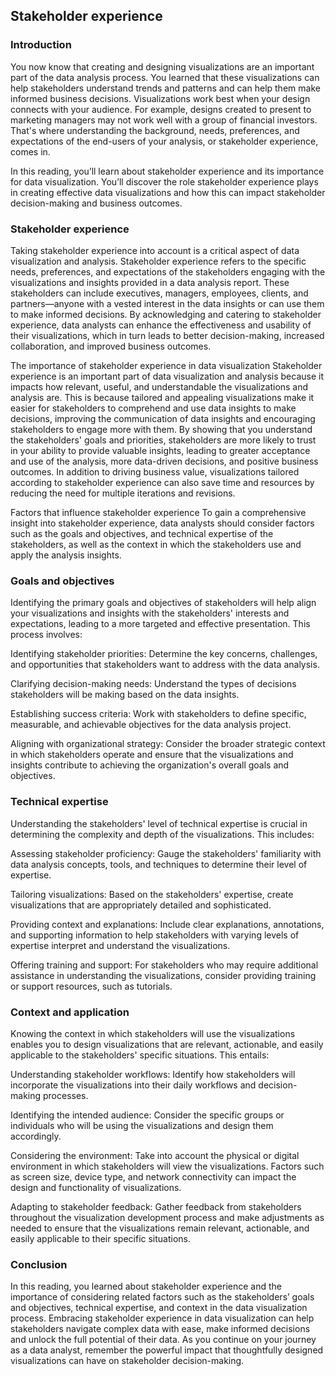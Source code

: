 ## Stakeholder experience

### Introduction
You now know that creating and designing visualizations are an important part of the data analysis process. You learned that these visualizations can help stakeholders understand trends and patterns and can help them make informed business decisions. Visualizations work best when your design connects with your audience. For example, designs created to present to marketing managers may not work well with a group of financial investors. That's where understanding the background, needs, preferences, and expectations of the end-users of your analysis, or stakeholder experience, comes in.

In this reading, you’ll learn about stakeholder experience and its importance for data visualization. You’ll discover the role stakeholder experience plays in creating effective data visualizations and how this can impact stakeholder decision-making and business outcomes.

### Stakeholder experience
Taking stakeholder experience into account is a critical aspect of data visualization and analysis. Stakeholder experience refers to the specific needs, preferences, and expectations of the stakeholders engaging with the visualizations and insights provided in a data analysis report. These stakeholders can include executives, managers, employees, clients, and partners—anyone with a vested interest in the data insights or can use them to make informed decisions. By acknowledging and catering to stakeholder experience, data analysts can enhance the effectiveness and usability of their visualizations, which in turn leads to better decision-making, increased collaboration, and improved business outcomes.

The importance of stakeholder experience in data visualization
Stakeholder experience is an important part of data visualization and analysis because it impacts how relevant, useful, and understandable the visualizations and analysis are. This is because tailored and appealing visualizations make it easier for stakeholders to comprehend and use data insights to make decisions, improving the communication of data insights and encouraging stakeholders to engage more with them. By showing that you understand the stakeholders' goals and priorities, stakeholders are more likely to trust in your ability to provide valuable insights, leading to greater acceptance and use of the analysis, more data-driven decisions, and positive business outcomes. In addition to driving business value, visualizations tailored according to stakeholder experience can also save time and resources by reducing the need for multiple iterations and revisions.

Factors that influence stakeholder experience
To gain a comprehensive insight into stakeholder experience, data analysts should consider factors such as the goals and objectives, and technical expertise of the stakeholders, as well as the context in which the stakeholders use and apply the analysis insights.

### Goals and objectives
Identifying the primary goals and objectives of stakeholders will help align your visualizations and insights with the stakeholders' interests and expectations, leading to a more targeted and effective presentation. This process involves:

Identifying stakeholder priorities: Determine the key concerns, challenges, and opportunities that stakeholders want to address with the data analysis.

Clarifying decision-making needs: Understand the types of decisions stakeholders will be making based on the data insights.

Establishing success criteria: Work with stakeholders to define specific, measurable, and achievable objectives for the data analysis project.

Aligning with organizational strategy: Consider the broader strategic context in which stakeholders operate and ensure that the visualizations and insights contribute to achieving the organization's overall goals and objectives.

### Technical expertise
Understanding the stakeholders' level of technical expertise is crucial in determining the complexity and depth of the visualizations. This includes:

Assessing stakeholder proficiency: Gauge the stakeholders' familiarity with data analysis concepts, tools, and techniques to determine their level of expertise.

Tailoring visualizations: Based on the stakeholders' expertise, create visualizations that are appropriately detailed and sophisticated.

Providing context and explanations: Include clear explanations, annotations, and supporting information to help stakeholders with varying levels of expertise interpret and understand the visualizations.

Offering training and support: For stakeholders who may require additional assistance in understanding the visualizations, consider providing training or support resources, such as tutorials.

### Context and application
Knowing the context in which stakeholders will use the visualizations enables you to design visualizations that are relevant, actionable, and easily applicable to the stakeholders' specific situations. This entails:

Understanding stakeholder workflows: Identify how stakeholders will incorporate the visualizations into their daily workflows and decision-making processes.

Identifying the intended audience: Consider the specific groups or individuals who will be using the visualizations and design them accordingly.

Considering the environment: Take into account the physical or digital environment in which stakeholders will view the visualizations. Factors such as screen size, device type, and network connectivity can impact the design and functionality of visualizations.

Adapting to stakeholder feedback: Gather feedback from stakeholders throughout the visualization development process and make adjustments as needed to ensure that the visualizations remain relevant, actionable, and easily applicable to their specific situations.

### Conclusion
In this reading, you learned about stakeholder experience and the importance of considering related factors such as the stakeholders’ goals and objectives, technical expertise, and context in the data visualization process. Embracing stakeholder experience in data visualization can help stakeholders navigate complex data with ease, make informed decisions and unlock the full potential of their data. As you continue on your journey as a data analyst, remember the powerful impact that thoughtfully designed visualizations can have on stakeholder decision-making.